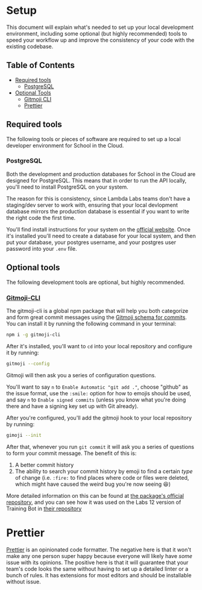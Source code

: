 # Setup

This document will explain what's needed to set up your local development environment, including some optional (but highly recommended) tools to speed your workflow up and improve the consistency of your code with the existing codebase.

## Table of Contents

- [Required tools](#required-tools)
  - [PostgreSQL](#postgresql)
- [Optional Tools](#optional-tools)
  - [Gitmoji CLI](#gitmoji-cli)
  - [Prettier](#prettier)

## Required tools

The following tools or pieces of software are required to set up a local developer environment for School in the Cloud.

### PostgreSQL

Both the development and production databases for School in the Cloud are designed for PostgreSQL. This means that in order to run the API locally, you'll need to install PostgreSQL on your system.

The reason for this is consistency, since Lambda Labs teams don't have a staging/dev server to work with, ensuring that your local devlopment database mirrors the production database is essential if you want to write the right code the first time.

You'll find install instructions for your system on the [official website](https://www.postgresql.org/). Once it's installed you'll need to create a database for your local system, and then put your database, your postgres username, and your postgres user password into your `.env` file.

## Optional tools

The following development tools are optional, but highly recommended.

### [Gitmoji-CLI](https://github.com/carloscuesta/gitmoji-cli)

The gitmoji-cli is a global npm package that will help you both categorize and form great commit messages using the [Gitmoji schema for commits](https://gitmoji.carloscuesta.me/). You can install it by running the following command in your terminal:

```bash
npm i -g gitmoji-cli
```

After it's installed, you'll want to `cd` into your local repository and configure it by running:

```bash
gitmoji --config
```

Gitmoji will then ask you a series of configuration questions. 

You'll want to say `n` to `Enable Automatic "git add ."`, choose "github" as the issue format, use the `:smile:` option for how to emojis should be used, and say `n` to `Enable signed commits` (unless you know what you're doing there and have a signing key set up with Git already).

After you're configured, you'll add the gitmoji hook to your local repository by running:

```bash
gimoji --init
```

After that, whenever you run `git commit` it will ask you a series of questions to form your commit message. The benefit of this is:

1. A better commit history
2. The ability to search your commit history by emoji to find a certain _type_ of change (i.e. `:fire:` to find places where code or files were deleted, which might have caused the weird bug you're now seeing :laughing:)

More detailed information on this can be found at [the package's official repository](https://github.com/carloscuesta/gitmoji-cli), and you can see how it was used on the Labs 12 version of Training Bot in [their repository](https://github.com/labs12-training-bot-2/labs12-training-bot-2-BE)

# Prettier

[Prettier](https://prettier.io/) is an opinionated code formatter. The negative here is that it won't make any one person super happy because everyone will likely have _some_ issue with its opinions. The positive here is that it will guarantee that your team's code looks the same without having to set up a detailed linter or a bunch of rules. It has extensions for most editors and should be installable without issue.